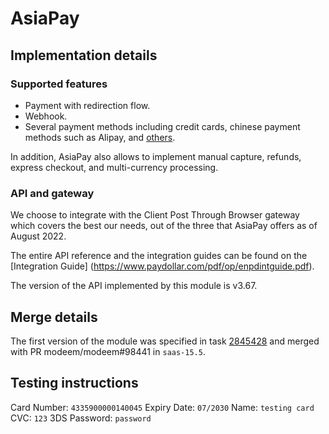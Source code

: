 # AsiaPay

## Implementation details

### Supported features

- Payment with redirection flow.
- Webhook.
- Several payment methods including credit cards, chinese payment methods such as Alipay, and 
  [others](https://www.asiapay.com/payment.html#option).

In addition, AsiaPay also allows to implement manual capture, refunds, express checkout, and
multi-currency processing.

### API and gateway

We choose to integrate with the Client Post Through Browser gateway which covers the best our needs,
out of the three that AsiaPay offers as of August 2022.

The entire API reference and the integration guides can be found on the [Integration Guide]
(https://www.paydollar.com/pdf/op/enpdintguide.pdf).

The version of the API implemented by this module is v3.67.

## Merge details

The first version of the module was specified in task
[2845428](https://www.modeem.com/web#id=2845428&model=project.task) and merged with PR
modeem/modeem#98441 in `saas-15.5`.

## Testing instructions

Card Number: `4335900000140045`
Expiry Date: `07/2030`
Name: `testing card`
CVC: `123`
3DS Password: `password`
